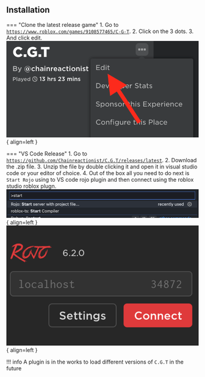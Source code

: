 ## Installation

=== "Clone the latest release game"
    1. Go to <a href= "https://www.roblox.com/games/9108577465/C-G-T" target = "_blank">`https://www.roblox.com/games/9108577465/C-G-T`</a>.
    2. Click on the 3 dots.
    3. And click edit.
    ![Image title](images/getting-started/roblox-edit.png){ align=left }

=== "VS Code Release"
    1. Go to <a href= "https://github.com/Chainreactionist/C.G.T/releases/latest" target = "_blank">`https://github.com/Chainreactionist/C.G.T/releases/latest`</a>.
    2. Download the .zip file.
    3. Unzip the file by double clicking it and open it in visual studio code or your editor of choice.
    4. Out of the box all you need to do next is `Start Rojo` using to VS code rojo plugin and then connect using the roblox studio roblox plugn.
    ![Image title](images/getting-started/start-rojo.png){ align=left }
    ![Image title](images/getting-started/connect-rojo.png){ align=left }

!!! info
    A plugin is in the works to load different versions of `C.G.T` in the future